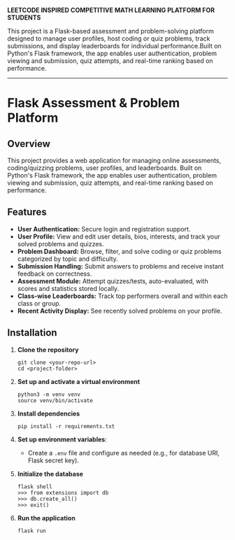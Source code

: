 **LEETCODE INSPIRED COMPETITIVE MATH LEARNING PLATFORM FOR STUDENTS**

This project is a Flask-based assessment and problem-solving platform designed to manage user profiles, host coding or quiz problems, track submissions, and display leaderboards for individual performance.Built on Python's Flask framework, the app enables user authentication, problem viewing and submission, quiz attempts, and real-time ranking based on performance.
***

# Flask Assessment & Problem Platform

## Overview

This project provides a web application for managing online assessments, coding/quizzing problems, user profiles, and leaderboards. Built on Python's Flask framework, the app enables user authentication, problem viewing and submission, quiz attempts, and real-time ranking based on performance.

## Features

- **User Authentication:** Secure login and registration support.
- **User Profile:** View and edit user details, bios, interests, and track your solved problems and quizzes.
- **Problem Dashboard:** Browse, filter, and solve coding or quiz problems categorized by topic and difficulty.
- **Submission Handling:** Submit answers to problems and receive instant feedback on correctness.
- **Assessment Module:** Attempt quizzes/tests, auto-evaluated, with scores and statistics stored locally.
- **Class-wise Leaderboards:** Track top performers overall and within each class or group.
- **Recent Activity Display:** See recently solved problems on your profile.

## Installation

1. **Clone the repository**

   ```
   git clone <your-repo-url>
   cd <project-folder>
   ```

2. **Set up and activate a virtual environment**

   ```
   python3 -m venv venv
   source venv/bin/activate
   ```

3. **Install dependencies**

   ```
   pip install -r requirements.txt
   ```

4. **Set up environment variables**:
   - Create a `.env` file and configure as needed (e.g., for database URI, Flask secret key).

5. **Initialize the database**

   ```
   flask shell
   >>> from extensions import db
   >>> db.create_all()
   >>> exit()
   ```

6. **Run the application**

   ```
   flask run
   ```

